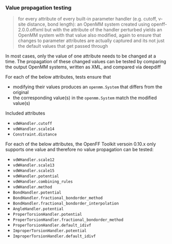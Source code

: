 ### Value propagation testing

> for every attribute of every built-in parameter handler (e.g. cutoff, v-site distance, bond length): an OpenMM system created using openff-2.0.0.offxml but with the attribute of the handler perturbed yields an OpenMM system with that value also modified, again to ensure that changes to parameter attributes are actually captured and its not just the default values that get passed through

In most cases, only the value of one attribute needs to be changed at a time. The propagation of these changed values can be tested by comparing the output OpenMM systems, written as XML, and compared via deepdiff

For each of the below attributes, tests ensure that
* modifying their values produces an `openmm.System` that differs from the original
* the corresponding value(s) in the `openmm.System` match the modified value(s)

Included attributes
* `vdWHandler.cutoff`
* `vdWHandler.scale14`
* `Constraint.distance`

For each of the below attributes, the OpenFF Toolkit versoin 0.10.x only supports one value and
therefore no value propagation can be tested:
* `vdWHandler.scale12`
* `vdWHandler.scale13`
* `vdWHandler.scale15`
* `vdWHandler.potential`
* `vdWHandler.combining_rules`
* `vdWHandler.method`
* `BondHandler.potential`
* `BondHandler.fractional_bondorder_method`
* `BondHandler.fractional_bondorder_interpolation`
* `AngleHandler.potential`
* `ProperTorsionHandler.potential`
* `ProperTorsionHandler.fractional_bondorder_method`
* `ProperTorsionHandler.default_idivf`
* `ImproperTorsionHandler.potential`
* `ImproperTorsionHandler.default_idivf`
